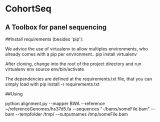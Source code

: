 # CohortSeq
## A Toolbox for panel sequencing

##install requirements (besides 'pip'):

We advice the use of virtualenv to allow multiples environments, who already comes with a pip per environment.. 
	pip install virtualenv

After cloning, change into the root of the project directory and run
        virtualenv env
	source env/bin/activate

The dependencies are defined at the requirements.txt file, that you can simply load with
	pip install -r requirements.txt

##Using

python alignment.py --mapper BWA --reference ~/referenceGenomes/hs37d5.fa --sequences "-/bams/someFile.bam" --bam --tempfolder /tmp/ --outputnames /tmp/someFile.bam




